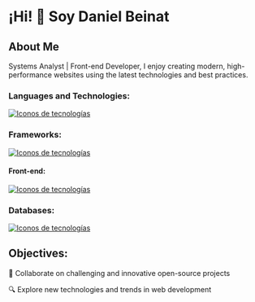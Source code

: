# ¡Hi! 👋 Soy Daniel Beinat


## About Me


Systems Analyst | Front-end Developer, I enjoy creating modern, high-performance websites using the latest technologies and best practices.









### Languages and Technologies:

[![Iconos de tecnologías](https://skillicons.dev/icons?i=js,ts,py,cpp,php)](https://skillicons.dev)



### Frameworks:

[![Iconos de tecnologías](https://skillicons.dev/icons?i=react,nodejs,express)](https://skillicons.dev)



#### Front-end:

 [![Iconos de tecnologías](https://skillicons.dev/icons?i=html,css,sass,tailwind,bootstrap)](https://skillicons.dev)



### Databases:

 [![Iconos de tecnologías](https://skillicons.dev/icons?i=mongodb,mysql)](https://skillicons.dev)


 ## Objectives:
 
👯 Collaborate on challenging and innovative open-source projects

🔍 Explore new technologies and trends in web development




